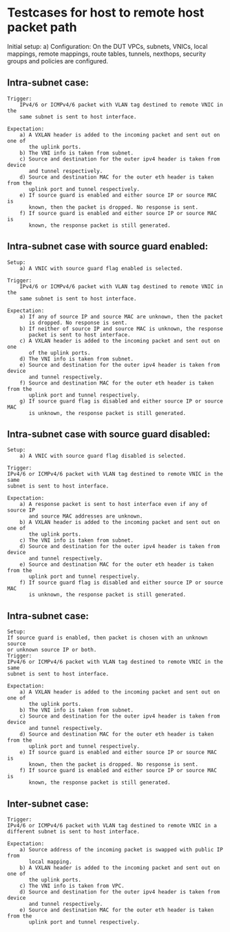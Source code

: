 # Testcases for host to remote host packet path

Initial setup:
    a) Configuration:
            On the DUT VPCs, subnets, VNICs, local mappings, remote mappings,
            route tables, tunnels, nexthops, security groups and policies are
            configured.

## Intra-subnet case:
    Trigger:
        IPv4/6 or ICMPv4/6 packet with VLAN tag destined to remote VNIC in the
        same subnet is sent to host interface.

    Expectation:
        a) A VXLAN header is added to the incoming packet and sent out on one of
           the uplink ports.
        b) The VNI info is taken from subnet.
        c) Source and destination for the outer ipv4 header is taken from device
           and tunnel respectively.
        d) Source and destination MAC for the outer eth header is taken from the
           uplink port and tunnel respectively.
        e) If source guard is enabled and either source IP or source MAC is
           known, then the packet is dropped. No response is sent.
        f) If source guard is enabled and either source IP or source MAC is
           known, the response packet is still generated.

## Intra-subnet case with source guard enabled:
    Setup:
        a) A VNIC with source guard flag enabled is selected.

    Trigger:
        IPv4/6 or ICMPv4/6 packet with VLAN tag destined to remote VNIC in the
        same subnet is sent to host interface.

    Expectation:
        a) If any of source IP and source MAC are unknown, then the packet
           is dropped. No response is sent.
        b) If neither of source IP and source MAC is unknown, the response
           packet is sent to host interface.
        c) A VXLAN header is added to the incoming packet and sent out on one
           of the uplink ports.
        d) The VNI info is taken from subnet.
        e) Source and destination for the outer ipv4 header is taken from device
           and tunnel respectively.
        f) Source and destination MAC for the outer eth header is taken from the
           uplink port and tunnel respectively.
        g) If source guard flag is disabled and either source IP or source MAC
           is unknown, the response packet is still generated.

## Intra-subnet case with source guard disabled:
    Setup:
        a) A VNIC with source guard flag disabled is selected.

    Trigger:
    IPv4/6 or ICMPv4/6 packet with VLAN tag destined to remote VNIC in the same
    subnet is sent to host interface.

    Expectation:
        a) A response packet is sent to host interface even if any of source IP
           and source MAC addresses are unknown.
        b) A VXLAN header is added to the incoming packet and sent out on one of
           the uplink ports.
        c) The VNI info is taken from subnet.
        d) Source and destination for the outer ipv4 header is taken from device
           and tunnel respectively.
        e) Source and destination MAC for the outer eth header is taken from the
           uplink port and tunnel respectively.
        f) If source guard flag is disabled and either source IP or source MAC
           is unknown, the response packet is still generated.

## Intra-subnet case:
    Setup:
    If source guard is enabled, then packet is chosen with an unknown source
    or unknown source IP or both.
    Trigger:
    IPv4/6 or ICMPv4/6 packet with VLAN tag destined to remote VNIC in the same
    subnet is sent to host interface.

    Expectation:
        a) A VXLAN header is added to the incoming packet and sent out on one of
           the uplink ports.
        b) The VNI info is taken from subnet.
        c) Source and destination for the outer ipv4 header is taken from device
           and tunnel respectively.
        d) Source and destination MAC for the outer eth header is taken from the
           uplink port and tunnel respectively.
        e) If source guard is enabled and either source IP or source MAC is
           known, then the packet is dropped. No response is sent.
        f) If source guard is enabled and either source IP or source MAC is
           known, the response packet is still generated.

## Inter-subnet case:
    Trigger:
    IPv4/6 or ICMPv4/6 packet with VLAN tag destined to remote VNIC in a
    different subnet is sent to host interface.

    Expectation:
        a) Source address of the incoming packet is swapped with public IP from
           local mapping.
        b) A VXLAN header is added to the incoming packet and sent out on one of
           the uplink ports.
        c) The VNI info is taken from VPC.
        d) Source and destination for the outer ipv4 header is taken from device
           and tunnel respectively.
        e) Source and destination MAC for the outer eth header is taken from the
           uplink port and tunnel respectively.
